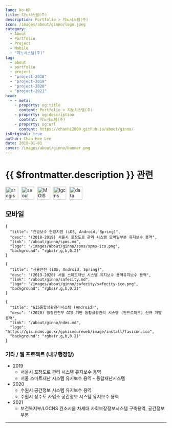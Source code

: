 ```yaml
---
lang: ko-KR
title: 지노시스템(주)
description: Portfolio > 지노시스템(주)
icon: /images/about/ginno/logo.jpeg
category: 
  - About
  - Portfolio
  - Project
  - Mobile
  - "지노시스템(주)"
tag:
  - about
  - portfolio
  - project
  - "project-2018"
  - "project-2019"
  - "project-2020"
  - "project-2021"
head:
  - - meta:
    - property: og:title
      content: Portfolio > 지노시스템(주)
    - property: og:description
      content: 지노시스템(주)
    - property: og:url
      content: https://chanhi2000.github.io/about/ginno/
isOriginal: true
author: Chan Hee Lee
date: 2018-01-01
cover: /images/about/ginno/banner.png
---
```


# {{ $frontmatter.description }} 관련

<SiteInfo
  name="(주)지노시스템"
  desc="Global Innovation, 끊임없는 기술혁신으로 Spatial IT의 미래를 여는 기업"
  url="https://www.g-inno.com/ginnohome/main/main.aspx"
  logo="/images/about/ginno/logo.jpeg"
  preview="/images/about/ginno/banner.png"/>

<p style="display:flex;align-items:center;justify-contents:flex-start">
  <a href="https://www.arcgis.com/home/index.html" style="margin-right:10px;">
    <img alt="arcgis" src="/images/about/logo-arcgis.png" height="40px"/>
  </a>
  <a href="https://www.seoul.go.kr" style="margin-right:10px;">
    <img alt="seoul" src="/images/about/logo-seoul.png" height="40px"/>
  </a>
  <a href="https://www.mois.go.kr/frt/a01/frtMain.do" style="margin-right:10px;">
    <img alt="MOIS" src="/images/about/logo-mois.png" height="40px"/>
  </a>
  <a href="https://www.lgcns.com" style="margin-right:10px;">
    <img alt="lgcns" src="/images/about/logo-lg-cns.png" height="40px"/>
  </a>
  <a href="https://www.data.go.kr">
    <img alt="data" src="/images/about/logo-data.jpeg" height="40px"/>
  </a>
</p>

## 모바일

```component VPCard
{
  "title": "긴급보수 현장지원 (iOS, Android, Spring)",
  "desc": "(2018-2019) 서울시 포장도로 관리 시스템 모바일부분 유지보수 용역",
  "link": "/about/ginno/spms.md",
  "logo": "/images/about/ginno/spms/spms-ico.png",
  "background": "rgba(r,g,b,0.2)"
}
```

```component VPCard
{
  "title": "서울안전 (iOS, Android, Spring)",
  "desc": "(2019-2020) 서울 스마트재난 시스템 유지보수 용역유지보수 용역",
  "link": "/about/ginno/safecity.md",
  "logo": "/images/about/ginno/safecity/safecity-ico.png",
  "background": "rgba(r,g,b,0.2)"
}
```

```component VPCard
{
  "title": "GIS통합상황관리시스템 (Android)",
  "desc": "(2020) 행정안전부 GIS 기반 통합상황관리 시스템 (안드로이드) 신규 개발 용역",
  "link": "/about/ginno/ndms.md",
  "logo": "https://gis.ndms.go.kr/gpkisecureweb/image/install/favicon.ico",
  "background": "rgba(r,g,b,0.2)"
}
```

### 기타 / 웹 프로젝트 (내부행정망)

- 2019
  - 서울시 포장도로 관리 시스템 유지보수 용역
  - 서울 스마트재난 시스템 유지보수 용역 - 통합재난시스템
- 2020
  - 수원시 공간정보 시스템 유지보수 용역
  - 수원시 상수도 사업소 공간정보 시스템 유지보수 용역
- 2021
  - 보건복지부/LGCNS 컨소시움 차세대 사회보장정보시스템 구축용역, 공간정보 부분

---

<TagLinks />
